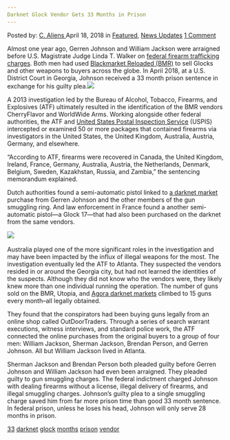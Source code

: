 ```yaml
---
Darknet Glock Vendor Gets 33 Months in Prison
---
```

<article class="post-listing post-25404 post type-post status-publish format-standard has-post-thumbnail hentry 
 tag-1099 tag-darknet tag-glock tag-months tag-prison tag-vendor">
<div class="post-inner">
<span>Posted by: <a href="https://www.deepdotweb.com/author/caliens/" title="">C. Aliens </a></span>
<span>April 18, 2018</span>
<span>in <a href="https://www.deepdotweb.com/category/deepdot-news/" rel="category tag">Featured</a>, <a href="https://www.deepdotweb.com/category/news-updates/" rel="category tag">News Updates</a></span>
<span><a href="https://www.deepdotweb.com/2018/04/18/darknet-glock-vendor-gets-33-months-in-prison/#comments">1 Comment</a></span>


<p>Almost one year ago, Gerren Johnson and William Jackson were arraigned before U.S. Magistrate Judge Linda T. Walker on <a href="https://www.justice.gov/usao-ndga/pr/gun-traffickers-arrested-allegedly-using-dark-web-export-guns-across-world">federal firearm trafficking charges</a>. Both men had used <a href="https://www.deepdotweb.com/marketplace-directory/listing/black-market-reloaded-bmr">Blackmarket Reloaded (BMR)</a> to sell Glocks and other weapons to buyers across the globe. In April 2018, at a U.S. District Court in Georgia, Johnson received a 33 month prison sentence in exchange for his guilty plea.<img class="wp-image-25405 aligncenter" src="/imgs/2018/04/word-image-34.jpeg" srcset="/imgs/2018/04/word-image-34.jpeg 660w, /imgs/2018/04/word-image-34-300x150.jpeg 300w" sizes="(max-width: 660px) 100vw, 660px" /></p>
<p>A 2013 investigation led by the Bureau of Alcohol, Tobacco, Firearms, and Explosives (ATF) ultimately resulted in the identification of the BMR vendors CherryFlavor and WorldWide Arms. Working alongside other federal authorities, the ATF and <a href="https://www.deepdotweb.com/tag/usps/">United States Postal Inspection Service</a> (USPIS) intercepted or examined 50 or more packages that contained firearms via investigators in the United States, the United Kingdom, Australia, Austria, Germany, and elsewhere.</p>
<p>&#8220;According to ATF, firearms were recovered in Canada, the United Kingdom, Ireland, France, Germany, Australia, Austria, the Netherlands, Denmark, Belgium, Sweden, Kazakhstan, Russia, and Zambia,&#8221; the sentencing memorandum explained.</p>
<p>Dutch authorities found a semi-automatic pistol linked to <a href="https://www.deepdotweb.com/dark-net-market-comparison-chart/">a darknet market</a> purchase from Gerren Johnson and the other members of the gun smuggling ring. And law enforcement in France found a another semi-automatic pistol—a Glock 17—that had also been purchased on the darknet from the same vendors.</p>
<p><img class="wp-image-25406" src="/imgs/2018/04/word-image-35.jpeg" srcset="/imgs/2018/04/word-image-35.jpeg 660w, /imgs/2018/04/word-image-35-300x150.jpeg 300w" sizes="(max-width: 660px) 100vw, 660px" /></p>
<p>Australia played one of the more significant roles in the investigation and may have been impacted by the influx of illegal weapons for the most. The investigation eventually led the ATF to Atlanta. They suspected the vendors resided in or around the Georgia city, but had not learned the identities of the suspects. Although they did not know who the vendors were, they likely knew more than one individual running the operation. The number of guns sold on the BMR, Utopia, and <a href="https://www.deepdotweb.com/marketplace-directory/listing/agora-market">Agora darknet markets</a> climbed to 15 guns every month–all legally obtained.</p>
<p>They found that the conspirators had been buying guns legally from an online shop called OutDoorTraders. Through a series of search warrant executions, witness interviews, and standard police work, the ATF connected the online purchases from the original buyers to a group of four men: William Jackson, Sherman Jackson, Brendan Person, and Gerren Johnson. All but William Jackson lived in Atlanta.</p>
<p>Sherman Jackson and Brendan Person both pleaded guilty before Gerren Johnson and William Jackson had even been arraigned. They pleaded guilty to gun smuggling charges. The federal indictment charged Johnson with dealing firearms without a license, illegal delivery of firearms, and illegal smuggling charges. Johnson&#8217;s guilty plea to a single smuggling charge saved him from far more prison time than good 33 month sentence. In federal prison, unless he loses his head, Johnson will only serve 28 months in prison.</p>
</div>
<a href="https://www.deepdotweb.com/tag/33/" rel="tag">33</a> <a href="https://www.deepdotweb.com/tag/darknet/" rel="tag">darknet</a> <a href="https://www.deepdotweb.com/tag/glock/" rel="tag">glock</a> <a href="https://www.deepdotweb.com/tag/months/" rel="tag">months</a> <a href="https://www.deepdotweb.com/tag/prison/" rel="tag">prison</a> <a href="https://www.deepdotweb.com/tag/vendor/" rel="tag">vendor</a></span> <span style="display:none" class="updated">2018-04-18<a href="https://www.deepdotweb.com/author/caliens/" title="Posts by C. Aliens" rel="author">C. Aliens</a></strong></div>

